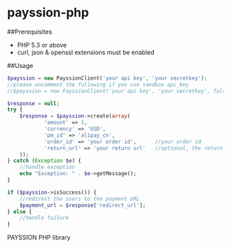 payssion-php
============

##Prerequisites
   * PHP 5.3 or above
   * curl, json & openssl extensions must be enabled
   
##Usage
``` php
$payssion = new PayssionClient('your api key', 'your secretkey');
//please uncomment the following if you use sandbox api_key
//$payssion = new PayssionClient('your api key', 'your secretkey', false);

$response = null;
try {
	$response = $payssion->create(array(
			'amount' => 1,
			'currency' => 'USD',
			'pm_id' => 'alipay_cn',
			'order_id' => 'your order id',      //your order id
			'return_url' => 'your return url'   //optional, the return url after payments (for both of paid and non-paid)
	));
} catch (Exception $e) {
	//handle exception
	echo "Exception: " . $e->getMessage();
}

if ($payssion->isSuccess()) {
    //redirect the users to the payment URL
    $payment_url = $response['redirect_url'];
} else {
	//handle failure
}

```

PAYSSION PHP library
